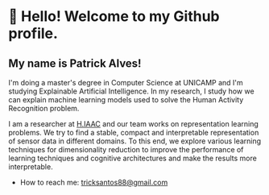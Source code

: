 # 👋 Hello! Welcome to my Github profile.
## My name is Patrick Alves!

I'm doing a master's degree in Computer Science at UNICAMP and I'm studying Explainable Artificial Intelligence. In my research, I study how we can explain machine learning models used to solve the Human Activity Recognition problem.

I am a researcher at [H.IAAC](https://hiaac.unicamp.br/research-areas/representacao-de-conhecimento/) and our team works on representation learning problems. We try to find a stable, compact and interpretable representation of sensor data in different domains. To this end, we explore various learning techniques for dimensionality reduction to improve the performance of learning techniques and cognitive architectures and make the results more interpretable.

- How to reach me: tricksantos88@gmail.com
<!--
**alvespatrick/alvespatrick** is a ✨ _special_ ✨ repository because its `README.md` (this file) appears on your GitHub profile.

 Here are some ideas to get you started:

- 🔭 I’m currently working on ...
- 🌱 I’m currently learning ...
- 👯 I’m looking to collaborate on ...
- 🤔 I’m looking for help with ...
- 💬 Ask me about ...
- 📫 How to reach me: ...
- 😄 Pronouns: ...
- ⚡ Fun fact: ...
-->
